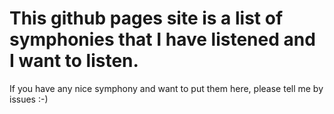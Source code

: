 # This github pages site is a list of symphonies that I have listened and I want to listen.
If you have any nice symphony and want to put them here,
please tell me by issues :-)
